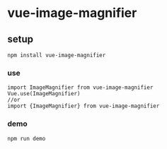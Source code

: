 # vue-image-magnifier

## setup
```
npm install vue-image-magnifier
```

### use
```
import ImageMagnifier from vue-image-magnifier
Vue.use(ImageMagnifier)
//or
import {ImageMagnifier} from vue-image-magnifier
```

### demo
```
npm run demo
```